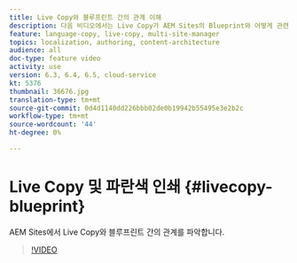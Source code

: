 ```yaml
---
title: Live Copy와 블루프린트 간의 관계 이해
description: 다음 비디오에서는 Live Copy가 AEM Sites의 Blueprint와 어떻게 관련되어 있는지 설명합니다.
feature: language-copy, live-copy, multi-site-manager
topics: localization, authoring, content-architecture
audience: all
doc-type: feature video
activity: use
version: 6.3, 6.4, 6.5, cloud-service
kt: 5376
thumbnail: 36676.jpg
translation-type: tm+mt
source-git-commit: 0d4d1140dd226bbb02de0b19942b55495e3e2b2c
workflow-type: tm+mt
source-wordcount: '44'
ht-degree: 0%

---
```



# Live Copy 및 파란색 인쇄 {#livecopy-blueprint}

AEM Sites에서 Live Copy와 블루프린트 간의 관계를 파악합니다.

>[!VIDEO](https://video.tv.adobe.com/v/36676?quality=12&learn=on)
